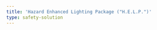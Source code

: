 ```yaml
---
title: 'Hazard Enhanced Lighting Package ("H.E.L.P.")'
type: safety-solution
---
```


[comment]: <> (ESS developed H.E.L.P. &#40;Hazard Enhanced Lighting Package&#41; to protect )

[comment]: <> (occupants of disabled vehicles and good Samaritans who assist them – )

[comment]: <> (providing more advance warning to drivers of potential threats on or )

[comment]: <> (near the roadway. H.E.L.P. is a regulatory compliant safety feature that revolutionizes today’s outdated standard )

[comment]: <> (vehicle hazard lighting function, which dates back to 1951, by )

[comment]: <> (transforming it into an intelligent safety communication system. )

[comment]: <> (H.E.L.P. uses highly visible hazard light flash patterns to provide )

[comment]: <> (instant, greatly enhanced visibility of disabled or stopped vehicles )

[comment]: <> (on the road or roadside – giving drivers of oncoming vehicles more )

[comment]: <> (advance notice of these hazards. It is intended for use when high )

[comment]: <> (visibility is needed or in an emergency. )
